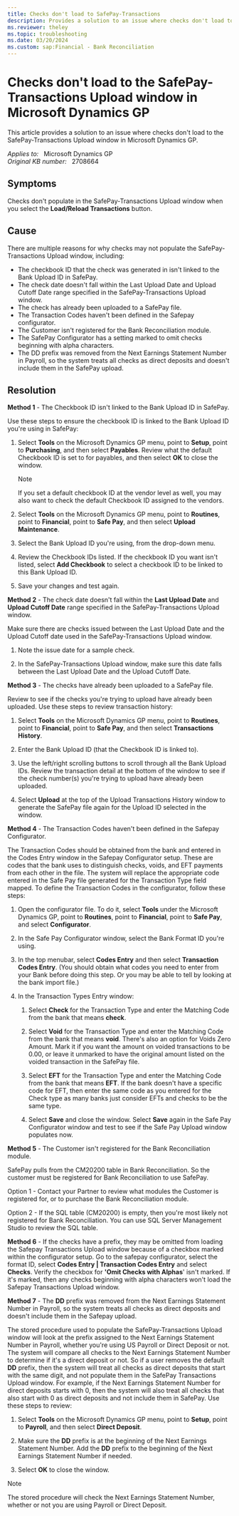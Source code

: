 ```yaml
---
title: Checks don't load to SafePay-Transactions
description: Provides a solution to an issue where checks don't load to the SafePay-Transactions Upload window in Microsoft Dynamics GP.
ms.reviewer: theley
ms.topic: troubleshooting
ms.date: 03/20/2024
ms.custom: sap:Financial - Bank Reconciliation
---
```

# Checks don't load to the SafePay-Transactions Upload window in Microsoft Dynamics GP

This article provides a solution to an issue where checks don't load to the SafePay-Transactions Upload window in Microsoft Dynamics GP.

_Applies to:_ &nbsp; Microsoft Dynamics GP  
_Original KB number:_ &nbsp; 2708664

## Symptoms

Checks don't populate in the SafePay-Transactions Upload window when you select the **Load/Reload Transactions** button.

## Cause

There are multiple reasons for why checks may not populate the SafePay-Transactions Upload window, including:

- The checkbook ID that the check was generated in isn't linked to the Bank Upload ID in SafePay.
- The check date doesn't fall within the Last Upload Date and Upload Cutoff Date range specified in the SafePay-Transactions Upload window.
- The check has already been uploaded to a SafePay file.
- The Transaction Codes haven't been defined in the Safepay configurator.
- The Customer isn't registered for the Bank Reconciliation module.
- The SafePay Configurator has a setting marked to omit checks beginning with alpha characters.
- The DD prefix was removed from the Next Earnings Statement Number in Payroll, so the system treats all checks as direct deposits and doesn't include them in the SafePay upload.

## Resolution

**Method 1** - The Checkbook ID isn't linked to the Bank Upload ID in SafePay.

Use these steps to ensure the checkbook ID is linked to the Bank Upload ID you're using in SafePay:

1. Select **Tools** on the Microsoft Dynamics GP menu, point to **Setup**, point to **Purchasing**,  and then select **Payables**. Review what the default Checkbook ID is set to for payables, and then select **OK** to close the window.

    > [!NOTE]
    > If you set a default checkbook ID at the vendor level as well, you may also want to check the default Checkbook ID assigned to the vendors.

2. Select **Tools** on the Microsoft Dynamics GP menu, point to **Routines**, point to **Financial**, point to **Safe Pay**, and then select **Upload Maintenance**.

3. Select the Bank Upload ID you're using, from the drop-down menu.

4. Review the Checkbook IDs listed. If the checkbook ID you want isn't listed, select **Add Checkbook** to select a checkbook ID to be linked to this Bank Upload ID.

5. Save your changes and test again.

**Method 2** - The check date doesn't fall within the **Last Upload Date** and **Upload Cutoff Date** range specified in the SafePay-Transactions Upload window.

Make sure there are checks issued between the Last Upload Date and the Upload Cutoff date used in the SafePay-Transactions Upload window.

1. Note the issue date for a sample check.

2. In the SafePay-Transactions Upload window, make sure this date falls between the Last Upload Date and the Upload Cutoff Date.

**Method 3** - The checks have already been uploaded to a SafePay file.

Review to see if the checks you're trying to upload have already been uploaded. Use these steps to review transaction history:

1. Select **Tools** on the Microsoft Dynamics GP menu, point to **Routines**, point to **Financial**, point to **Safe Pay**, and then select **Transactions History**.

2. Enter the Bank Upload ID (that the Checkbook ID is linked to).

3. Use the left/right scrolling buttons to scroll through all the Bank Upload IDs. Review the transaction detail at the bottom of the window to see if the check number(s) you're trying to upload have already been uploaded.

4. Select **Upload** at the top of the Upload Transactions History window to generate the SafePay file again for the Upload ID selected in the window.

**Method 4**  - The Transaction Codes haven't been defined in the Safepay Configurator.

The Transaction Codes should be obtained from the bank and entered in the Codes Entry window in the Safepay Configurator setup. These are codes that the bank uses to distinguish checks, voids, and EFT payments from each other in the file. The system will replace the appropriate code entered in the Safe Pay file generated for the Transaction Type field mapped. To define the Transaction Codes in the configurator, follow these steps:

1. Open the configurator file. To do it, select **Tools** under the Microsoft Dynamics GP, point to **Routines**, point to **Financial**, point to **Safe Pay**, and select **Configurator**.

2. In the Safe Pay Configurator window, select the Bank Format ID you're using.

3. In the top menubar, select **Codes Entry** and then select **Transaction Codes Entry**. (You should obtain what codes you need to enter from your Bank before doing this step. Or you may be able to tell by looking at the bank import file.)

4. In the Transaction Types Entry window:

    1. Select **Check** for the Transaction Type and enter the Matching Code from the bank that means **check**.

    1. Select **Void** for the Transaction Type and enter the Matching Code from the bank that means **void**. There's also an option for Voids Zero Amount.  Mark it if you want the amount on voided transactions to be 0.00, or leave it unmarked to have the original amount listed on the voided transaction in the SafePay file.

    1. Select **EFT** for the Transaction Type and enter the Matching Code from the bank that means **EFT**. If the bank doesn't have a specific code for EFT, then enter the same code as you entered for the Check type as many banks just consider EFTs and checks to be the same type.

    1. Select **Save** and close the window. Select **Save** again in the Safe Pay Configurator window and test to see if the Safe Pay Upload window populates now.

**Method 5** - The Customer isn't registered for the Bank Reconciliation module.

SafePay pulls from the CM20200 table in Bank Reconciliation.  So the customer must be registered for Bank Reconciliation to use SafePay.

Option 1 - Contact your Partner to review what modules the Customer is registered for, or to purchase the Bank Reconciliation module.

Option 2 - If the SQL table (CM20200) is empty, then you're most likely not registered for Bank Reconciliation. You can use SQL Server Management Studio to review the SQL table.

**Method 6** - If the checks have a prefix, they may be omitted from loading the Safepay Transactions Upload window because of a checkbox marked within the configurator setup. Go to the safepay configurator, select the format ID, select **Codes Entry | Transaction Codes Entry** and select **Checks**. Verify the checkbox for **'Omit Checks with Alphas**' isn't marked. If it's marked, then any checks beginning with alpha characters won't load the Safepay Transactions Upload window.

**Method 7** - The **DD** prefix was removed from the Next Earnings Statement Number in Payroll, so the system treats all checks as direct deposits and doesn't include them in the Safepay upload.

The stored procedure used to populate the SafePay-Transactions Upload window will look at the prefix assigned to the Next Earnings Statement Number in Payroll, whether you're using US Payroll or Direct Deposit  or not. The system will compare all checks to the Next Earnings Statement Number to determine if it's a direct deposit or not. So if a user removes the default **DD** prefix, then the system will treat all checks as direct deposits that start with the same digit, and not populate them in the SafePay Transactions Upload window. For example, if the Next Earnings Statement Number for direct deposits starts with 0, then the system will also treat all checks that also start with 0 as direct deposits and not include them in SafePay. Use these steps to review:

1. Select **Tools** on the Microsoft Dynamics GP menu, point to **Setup**, point to **Payroll**, and then select **Direct Deposit**.

2. Make sure the **DD** prefix is at the beginning of the Next Earnings Statement Number. Add the **DD** prefix to the beginning of the Next Earnings Statement Number if needed.

3. Select **OK** to close the window.

> [!NOTE]
> The stored procedure will check the Next Earnings Statement Number, whether or not you are using Payroll or Direct Deposit.
